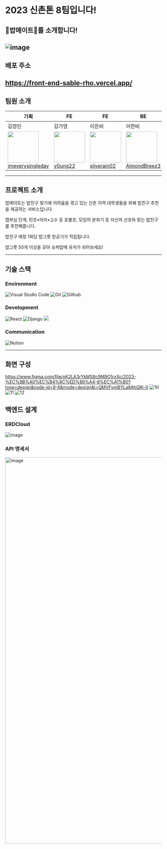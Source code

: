 # 2023 신촌톤 8팀입니다!
## 🍚밥메이트🍚를 소개합니다!
![image](https://github.com/2023-SINCHONTHON-Team8/Server/assets/122217424/017d8e66-3515-4bc1-a8eb-da51ef0ba74e)
---
## 배포 주소
https://front-end-sable-rho.vercel.app/
---
## 팀원 소개
| 기획 | FE | FE | BE | BE | BE | BE |
| --- | --- | --- | --- | --- | --- | --- |
| 김정민 | 김가영 | 이은비 | 이한비 | 김성현 | 이혜지 | 현종혁 |
| <img src="https://avatars.githubusercontent.com/u/127923560?v=4" width="100px" height="100px"><br/><a href="https://github.com/jmeverysingleday">jmeverysingleday</a> | <img src="https://avatars.githubusercontent.com/u/126054466?v=4" width="100px" height="100px"><br/><a href="https://github.com/y0ung22">y0ung22</a> | <img src="https://avatars.githubusercontent.com/u/108103346?v=4" width="100px" height="100px"><br><a href="https://github.com/silverain02">silverain02</a> | <img src="https://avatars.githubusercontent.com/u/99820610?v=4 " height="100px"><br/><a href="https://github.com/AlmondBreez3">AlmondBreez3</a> |<img src="https://avatars.githubusercontent.com/u/127824570?v=4" width="100px" height="100px"><br/><a href="https://github.com/sunghyun1356 ">sunghyun1356 </a> |<img src="https://avatars.githubusercontent.com/u/127820713?v=4" width="100px" height="100px"><br/><a href="https://github.com/ehyeji ">ehyeji </a> |<img src="https://avatars.githubusercontent.com/u/122217424?v=4 " width="100px" height="100px"><br/><a href="https://github.com/0-lingual">0-lingual</a> |

---
## 프로젝트 소개
밥메이트는 밥친구 찾기에 어려움을 겪고 있는 신촌 지역 대학생들을 위해 밥친구 추천을 제공하는 서비스입니다.

맵부심 단계, 민초•마라•고수 등 호불호, 모임의 분위기 등 자신의 선호와 맞는 밥친구를 추천해줍니다. 

밥친구 매칭 1회당 밥그릇 한공기가 적립됩니다.

밥그릇 50개 이상을 모아 슈퍼밥메 유저가 되어보세요!

---
## 기술 스택
### Environment
![Visual Studio Code](https://img.shields.io/badge/Visual%20Studio%20Code-007ACC?style=for-the-badge&logo=Visual%20Studio%20Code&logoColor=white)
![Git](https://img.shields.io/badge/Git-F05032?style=for-the-badge&logo=Git&logoColor=white)
![Github](https://img.shields.io/badge/GitHub-181717?style=for-the-badge&logo=GitHub&logoColor=white)                 

### Development
![React](https://img.shields.io/badge/React-20232A?style=for-the-badge&logo=react&logoColor=61DAFB)
![Django](https://img.shields.io/badge/Django-092E20?style=for-the-badge&logo=Django&logoColor=white)
<img src="https://img.shields.io/badge/python-3776AB?style=for-the-badge&logo=python&logoColor=white">

### Communication
![Notion](https://img.shields.io/badge/Notion-000000?style=for-the-badge&logo=Notion&logoColor=white)

---
## 화면 구성
https://www.figma.com/file/oK2LA3rYkMS8c9M9O1rxXc/2023-%EC%8B%A0%EC%B4%8C%ED%86%A4-8%EC%A1%B0?type=design&node-id=9-6&mode=design&t=QMVFvmBYLa8AhQRl-0
![10](https://github.com/2023-SINCHONTHON-Team8/Server/assets/108103346/367f8e57-9c01-4991-84ec-bfbe69355dbd)
![11](https://github.com/2023-SINCHONTHON-Team8/Server/assets/108103346/99c00214-89d4-44a8-885e-2e3ff97a72fb)
![12](https://github.com/2023-SINCHONTHON-Team8/Server/assets/108103346/54562414-544b-4ab6-8ffd-26db7304771e)

## 백엔드 설계
### ERDCloud
![image](https://github.com/2023-SINCHONTHON-Team8/Front-end/assets/122217424/0ace4242-40ec-4686-808f-31dabfa5ac29)


### API 명세서
<img width="1239" alt="image" src="https://github.com/2023-SINCHONTHON-Team8/Server/assets/122217424/2778bb6b-180d-4eb0-8b1f-614f903eeb29">




